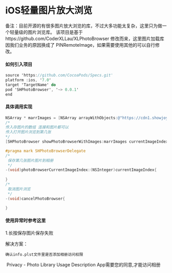 # iOS轻量图片放大浏览
备注：目前开源的有很多图片放大浏览的库，不过大多功能太复杂，这里只为做一个轻量级的图片浏览库。 该项目是基于https://github.com/CoderXLLau/XLPhotoBrowser 修改而来，这里图片加载库因我们业务的原因换成了 PINRemoteImage，如果需要使用其他的可以自行修改。

#### 如何引入项目

```objective-c
source 'https://github.com/CocoaPods/Specs.git'
platform :ios, '7.0'
target 'TargetName' do
pod 'SHPhotoBrowser', '~> 0.0.1'
end
```

#### 具体调用实现

```objective-c
NSArray * marrImages = [NSArray arrayWithObjects:@"https://cdn1.showjoy.com/images/be/be8852f9d3984865951a8206772ccbbd.jpg",@"https://cdn1.showjoy.com/images/6e/6e66ef820e36418c8b0b6863c8253a75.jpg",@"https://cdn1.showjoy.com/images/5b/5b63d7766cfa4cf1b9a2bc07c7c6a1c2.jpg",@"https://cdn1.showjoy.com/images/8f/8ff2116f1ad141bb96a78a0cb759301b.jpg",[UIImage imageNamed:@"photo1.jpg"], nil];
/*
传入存图片的数组 连接和图片都可以
传入打开图片浏览到第几张
*/
[SHPhotoBrowser showPhotoBrowserWithImages:marrImages currentImageIndex:2];

#pragma mark SHPhotoBrowserDelegate
/*
 保存第几张图片图片到相册
 */
-(void)photoBrowserCurrentImageIndex:(NSInteger)currentImageIndex{
    
}
/*
 取消图片浏览
 */
-(void)cancelPhotoBrowser{
    
}
```
#### 使用异常时参考这里

1.长按保存图片保存失败

解决方案：

 	确认info.plst文件里是否添加相册访问权限

​	Privacy - Photo Library Usage Description	App需要您的同意,才能访问相册